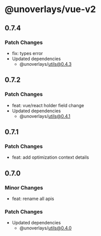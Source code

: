 # @unoverlays/vue-v2

## 0.7.4

### Patch Changes

- fix: types error
- Updated dependencies
  - @unoverlays/utils@0.4.3

## 0.7.2

### Patch Changes

- feat: vue/react holder field change
- Updated dependencies
  - @unoverlays/utils@0.4.1

## 0.7.1

### Patch Changes

- feat: add optimization context details

## 0.7.0

### Minor Changes

- feat: rename all apis

### Patch Changes

- Updated dependencies
  - @unoverlays/utils@0.4.0
